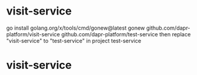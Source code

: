 # visit-service

go install golang.org/x/tools/cmd/gonew@latest
gonew github.com/dapr-platform/visit-service github.com/dapr-platform/test-service
then replace "visit-service" to "test-service" in project test-service
# visit-service

